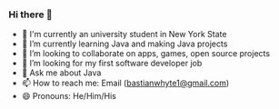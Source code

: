 ### Hi there 👋


- 🔭 I'm currently an university student in New York State
- 🌱 I’m currently learning Java and making Java projects 
- 👯 I’m looking to collaborate on apps, games, open source projects
- 🤔 I’m looking for my first software developer job
- 💬 Ask me about Java
- 📫 How to reach me: Email (bastianwhyte1@gmail.com)
- 😄 Pronouns: He/Him/His
